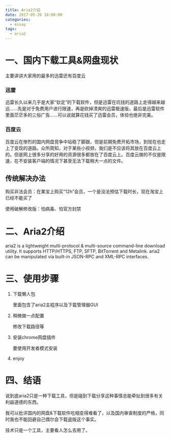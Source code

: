 ```yaml
---
title: Aria2介绍
date: 2017-05-26 18:00:00
categories:
  - essay
tags:
  - aria2
---
```

# 一、国内下载工具&网盘现状

主要讲讲大家用的最多的迅雷还有百度云

### 迅雷

迅雷长久以来几乎是大家“钦定”的下载软件，但是迅雷在坑钱的道路上走得越来越远……先是对于免费用户进行限速，再是砍掉清爽的迅雷极速版，最后是迅雷软件里面茫茫多的三俗广告……可以说就算花钱买了迅雷会员，体验也绝非完美。

### 百度云

百度云在惨烈的国内网盘竞争中站稳了脚跟，但是前期免费开拓市场，到现在也走上了变现的道路。众所周知，对于某些小视频，我们是不应该将其放在百度云上的。但是网上很多分享的好用的资源很多都放在了百度云上。百度云做的不仅是限速，在不安装客户端的情况下甚至无法下载稍大一点的文件。

## 传统解决办法

购买非法会员：在某宝上购买“12h”会员，一个是没法预估下载时长，现在淘宝上已经不能买了

使用破解修改版：怕病毒、怕官方封禁

# 二、Aria2介绍

aria2 is a lightweight multi-protocol & multi-source command-line download utility. It supports HTTP/HTTPS, FTP, SFTP, BitTorrent and Metalink. aria2 can be manipulated via built-in JSON-RPC and XML-RPC interfaces.

# 三、使用步骤

1. 下载懒人包

   里面包含了aria2主程序以及下载管理器GUI

2. 稍微做一点配置

   修改下载路径等

3. 安装chrome网盘插件

   要使用开发者模式安装

4. enjoy

# 四、结语

说到底aria2只是一种下载工具，但是碰到下载分享这种事情总能牵扯到很多有关利益道德的东西。

我可以批评国内的网盘&下载软件吃相变得难看了，以及国内审查制度的严格，同时我也不能回避自己偶尔会下载盗版这个事实。

技术只是一个工具，主要看人怎么去用了。